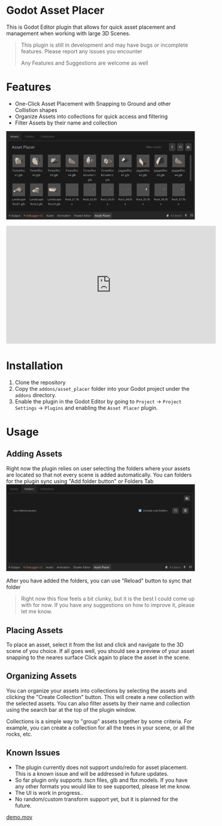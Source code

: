 # Godot Asset Placer
This is Godot Editor plugin that allows for quick asset placement and management when working with large 3D Scenes.

> This plugin is still in development and may have bugs or incomplete features. Please report any issues you encounter
> 
> Any Features and Suggestions are welcome as well


# Features
- One-Click Asset Placement with Snapping to Ground and other Collistion shapes
- Organize Assets into collections for quick access and filtering
- Filter Assets by their name and collection

![addon_preview.png](docs/addon_preview.png)

<iframe width="560" height="315" src="https://www.youtube.com/embed/ffRDdsYeiqM" frameborder="0" allowfullscreen></iframe>



# Installation
1. Clone the repository
2. Copy the `addons/asset_placer` folder into your Godot project under the `addons` directory.
3. Enable the plugin in the Godot Editor by going to `Project` -> `Project Settings` -> `Plugins` and enabling the `Asset Placer` plugin.

# Usage
## Adding Assets
Right now the plugin relies on user selecting the folders where your assets are located so that not every scene is added automatically.
You can folders for the plugin sync using "Add folder button" or Folders Tab
![addon_folders.png](docs/addon_folders.png)

After you have added the folders, you can use "Reload" button to sync that folder
> Right now this flow feels a bit clunky, but it is the best I could come up with for now. If you have any suggestions on how to improve it, please let me know.

## Placing Assets
To place an asset, select it from the list and click and navigate to the 3D scene of you choice. If all goes well, you should see a preview of your asset snapping to the neares surface
Click again to place the asset in the scene.


## Organizing Assets
You can organize your assets into collections by selecting the assets and clicking the "Create Collection" button. This will create a new collection with the selected assets. You can also filter assets by their name and collection using the search bar at the top of the plugin window.

Collections is a simple way to "group" assets together by some criteria. For example, you can create a collection for all the trees in your scene, or all the rocks, etc.


## Known Issues
- The plugin currently does not support undo/redo for asset placement. This is a known issue and will be addressed in future updates.
- So far plugin only supports .tscn files, glb and fbx models. If you have any other formats you would like to see supported, please let me know.
- The UI is work in progress..
- No random/custom transform support yet, but it is planned for the future.

[demo.mov](docs/demo.mov)
